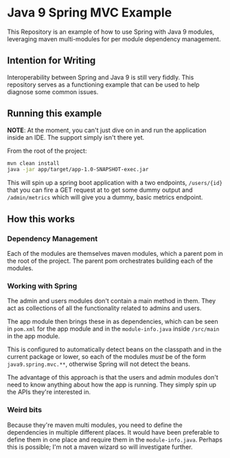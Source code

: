 # Java 9 Spring MVC Example

This Repository is an example of how to use Spring with Java 9 modules, leveraging maven multi-modules for per module
dependency management.

## Intention for Writing

Interoperability between Spring and Java 9 is still very fiddly. This repository serves as a functioning example
that can be used to help diagnose some common issues.

## Running this example

**NOTE**: At the moment, you can't just dive on in and run the application inside an IDE. The support simply isn't there
yet.

From the root of the project:

```bash
mvn clean install
java -jar app/target/app-1.0-SNAPSHOT-exec.jar
```

This will spin up a spring boot application with a two endpoints, `/users/{id}` that you can fire a GET request at
to get some dummy output and `/admin/metrics` which will give you a dummy, basic metrics endpoint.

## How this works

### Dependency Management

Each of the modules are themselves maven modules, which a parent pom in the root of the project. The parent pom
orchestrates building each of the modules.

### Working with Spring

The admin and users modules don't contain a main method in them. They act as collections of all the functionality related
to admins and users.

The app module then brings these in as dependencies, which can be seen in `pom.xml` for the app module and in the `module-info.java`
inside `/src/main` in the app module.

This is configured to automatically detect beans on the classpath and in the current package or lower, so each of the modules
*must* be of the form `java9.spring.mvc.**`, otherwise Spring will not detect the beans.

The advantage of this approach is that the users and admin modules don't need to know anything about how the app is running.
They simply spin up the APIs they're interested in.

### Weird bits

Because they're maven multi modules, you need to define the dependencies in multiple different places. It would have been
preferable to define them in one place and require them in the `module-info.java`. Perhaps this is possible; I'm not a 
maven wizard so will investigate further.